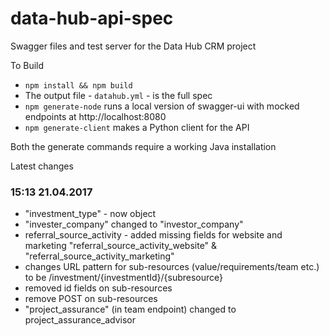 # data-hub-api-spec
Swagger files and test server for the Data Hub CRM project

To Build
* `npm install && npm build`
* The output file - `datahub.yml` - is the full spec
* `npm generate-node` runs a local version of swagger-ui with mocked endpoints at http://localhost:8080
* `npm generate-client` makes a Python client for the API

Both the generate commands require a working Java installation

Latest changes

### 15:13 21.04.2017
- "investment_type" - now object
- "invester_company" changed to "investor_company"
- referral_source_activity - added missing fields for website and marketing "referral_source_activity_website" & "referral_source_activity_marketing"
- changes URL pattern for sub-resources (value/requirements/team etc.) to be /investment/{investmentId}/{subresource}
- removed id fields on sub-resources
- remove POST on sub-resources
- "project_assurance" (in team endpoint) changed to project_assurance_advisor